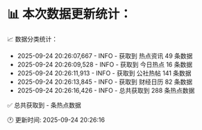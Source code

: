 📊 本次数据更新统计：
==========================

📈 数据分类统计：
- 2025-09-24 20:26:07,667 - INFO - 获取到 热点资讯 49 条数据
- 2025-09-24 20:26:09,528 - INFO - 获取到 今日热点 16 条数据
- 2025-09-24 20:26:11,913 - INFO - 获取到 公社热帖 141 条数据
- 2025-09-24 20:26:13,845 - INFO - 获取到 财经日历 82 条数据
- 2025-09-24 20:26:16,426 - INFO - 总共获取到 288 条热点数据

✅ 总共获取到 - 条热点数据

🕐 更新时间: 2025-09-24 20:26:16
